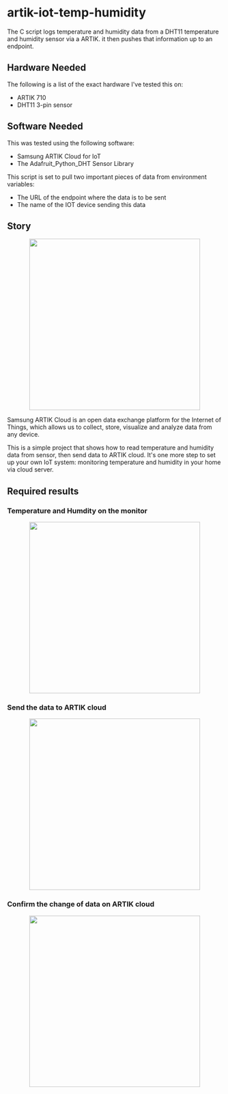# artik-iot-temp-humidity

The C script logs temperature and humidity data from a DHT11 temperature and humidity sensor via a ARTIK. it then pushes that information up to an endpoint. 

## Hardware Needed
The following is a list of the exact hardware I've tested this on:
- ARTIK 710
- DHT11 3-pin sensor

## Software Needed
This was tested using the following software:

- Samsung ARTIK Cloud for IoT
- The Adafruit_Python_DHT Sensor Library

This script is set to pull two important pieces of data from environment variables:

- The URL of the endpoint where the data is to be sent
- The name of the IOT device sending this data

## Story
<p align="center"><img src=https://user-images.githubusercontent.com/34092568/50639641-8a8c9400-0fa5-11e9-8878-8e36e17292f6.png width="400"></p>

Samsung ARTIK Cloud is an open data exchange platform for the Internet of Things, which allows us to collect, store, visualize and analyze data from any device.

This is a simple project that shows how to read temperature and humidity data from sensor, then send data to ARTIK cloud. It's one more step to set up your own IoT system: monitoring temperature and humidity in your home via cloud server.

## Required results

### Temperature and Humdity on the monitor
<p align="center"><img src="https://user-images.githubusercontent.com/34092568/50639909-84e37e00-0fa6-11e9-9902-5b1082c3254b.png" width="400"></p>

### Send the data to ARTIK cloud
<p align="center"><img src="https://user-images.githubusercontent.com/34092568/50639908-84e37e00-0fa6-11e9-9e2d-3314abdd8af9.png" width="400"></p>

### Confirm the change of data on ARTIK cloud
<p align="center"><img src="https://user-images.githubusercontent.com/34092568/50639898-80b76080-0fa6-11e9-8444-08d368856e4a.jpg" width="400"></p>

